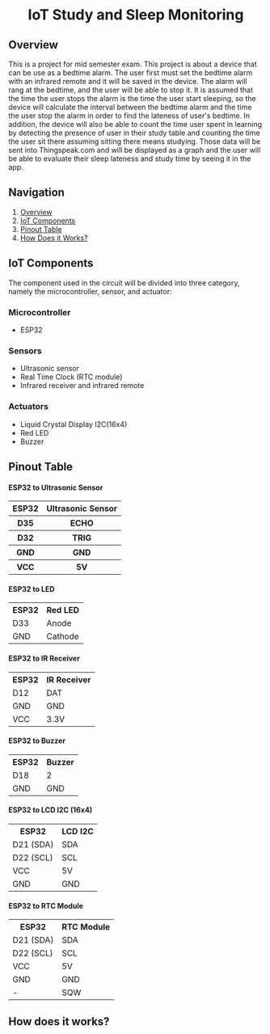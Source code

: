 <h1 align="center">IoT Study and Sleep Monitoring</h1>
<h2 class="Overview">Overview</h2>
<p>This is a project for mid semester exam. This project is about a device that can be use as a bedtime alarm. The user first must set the bedtime alarm with an infrared remote and it will be saved in the device. The alarm will rang at the bedtime, and the user will be able to stop it. It is assumed that the time the user stops the alarm is the time the user start sleeping, so the device will calculate the interval between the bedtime alarm and the time the user stop the alarm in order to find the lateness of user's bedtime. In addition, the device will also be able to count the time user spent in learning by detecting the presence of user in their study table and counting the time the user sit there assuming sitting there means studying. Those data will be sent into Thingspeak.com and will be displayed as a graph and the user will be able to evaluate their sleep lateness and study time by seeing it in the app.</p>

<h2>Navigation</h2>
<ol>
  <li><a href="#Overview">Overview</a></li>
  <li><a href="#IoTComp">IoT Components</a></li>
  <li><a href="#Pinout">Pinout Table</a></li>
  <li><a href="#howwork">How Does it Works?</a></li>
</ol>

<h2 class="IoTComp">IoT Components</h2>
<p>The component used in the circuit will be divided into three category, namely the microcontroller, sensor, and actuator: </p>
<h3>Microcontroller</h3>
<ul>
  <li>ESP32</li>
</ul>
<h3>Sensors</h3>
<ul>
  <li>Ultrasonic sensor</li>
  <li>Real Time Clock (RTC module)</li>
  <li>Infrared receiver and infrared remote</li>
</ul>
<h3>Actuators</h3>
<ul>
  <li>Liquid Crystal Display I2C(16x4)</li>
  <li>Red LED</li>
  <li>Buzzer</li>
</ul>

<h2 class="Pinout">Pinout Table</h2>
<h4>ESP32 to Ultrasonic Sensor</h4>
<table>
  <tr>
    <th>ESP32</th>
    <th>Ultrasonic Sensor</th>
  </tr>
  <tr>
    <th>D35</th>
    <th>ECHO</th>
  </tr>
  <tr>
    <th>D32</th>
    <th>TRIG</th>
  </tr>
  <tr>
    <th>GND</th>
    <th>GND</th>
  </tr>
  <tr>
    <th>VCC</th>
    <th>5V</th>
  </tr>
</table>
  
<h4>ESP32 to LED</h4>
<table>
  <tr>
    <th>ESP32</th>
    <th>Red LED</th>
  </tr>
  <tr>
    <td>D33</td>
    <td>Anode</td>
  </tr>
  <tr>
    <td>GND</td>
    <td>Cathode</td>
  </tr>
</table>
  
<h4>ESP32 to IR Receiver</h4>
<table>
  <tr>
    <th>ESP32</th>
    <th>IR Receiver</th>
  </tr>
  <tr>
    <td>D12</td>
    <td>DAT</td>
  </tr>
  <tr>
    <td>GND</td>
    <td>GND</td>
  </tr>
  <tr>
    <td>VCC</td>
    <td>3.3V</td>
  </tr>
</table>

<h4>ESP32 to Buzzer</h4>
<table>
  <tr>
    <th>ESP32</th>
    <th>Buzzer</th>
  </tr>
  <tr>
    <td>D18</td>
    <td>2</td>
  </tr>
  <tr>
    <td>GND</td>
    <td>GND</td>
  </tr>
</table>

<h4>ESP32 to LCD I2C (16x4)</h4>
<table>
  <tr>
    <th>ESP32</th>
    <th>LCD I2C</th>
  </tr>
  <tr>
    <td>D21 (SDA)</td>
    <td>SDA</td>
  </tr>
  <tr>
    <td>D22 (SCL)</td>
    <td>SCL</td>
  </tr>
  <tr>
    <td>VCC</td>
    <td>5V</td>
  </tr>
  <tr>
    <td>GND</td>
    <td>GND</td>
  </tr>
</table>

<h4>ESP32 to RTC Module</h4>
<table>
  <tr>
    <th>ESP32</th>
    <th>RTC Module</th>
  </tr>
  <tr>
    <td>D21 (SDA)</td>
    <td>SDA</td>
  </tr>
  <tr>
    <td>D22 (SCL)</td>
    <td>SCL</td>
  </tr>
  <tr>
    <td>VCC</td>
    <td>5V</td>
  </tr>
  <tr>
    <td>GND</td>
    <td>GND</td>
  </tr>
  <tr>
    <td>-</td>
    <td>SQW</td>
  </tr>
</table>
  
<h2 class="howwork">How does it works?</h2>
